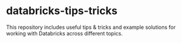 # databricks-tips-tricks
This repository includes useful tips &amp; tricks and example solutions for working with Databricks across different topics.
